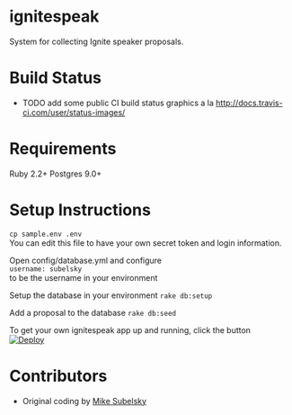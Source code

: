 ignitespeak
===========

System for collecting Ignite speaker proposals.

Build Status
============
* TODO add some public CI build status graphics a la http://docs.travis-ci.com/user/status-images/

Requirements
============
Ruby 2.2+
Postgres 9.0+

Setup Instructions
==================

``` cp sample.env .env ```  
You can edit this file to have your own secret token and login information.

Open config/database.yml and configure  
```username: subelsky```  
to be the username in your environment

Setup the database in your environment
```rake db:setup```

Add a proposal to the database
```rake db:seed```

To get your own ignitespeak app up and running, click the button  
[![Deploy](https://www.herokucdn.com/deploy/button.png)](https://heroku.com/deploy)


Contributors
============
* Original coding by [Mike Subelsky](http://www.subelsky.com/)

